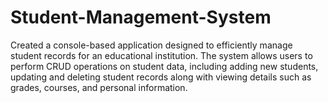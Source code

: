 # Student-Management-System
 Created a console-based application designed to efficiently manage student records for  an educational institution. The system allows users to perform CRUD operations on student data,  including adding new students, updating and deleting student records along with viewing details such  as grades, courses, and personal information.
